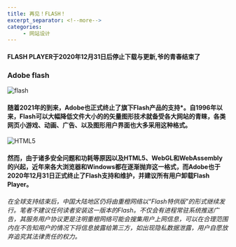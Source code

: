 ```yaml
---
title: 再见！FLASH！
excerpt_separator: <!--more-->
categories: 
     - 网站设计
--- 
```

#### FLASH PLAYER于2020年12月31日后停止下载与更新,爷的青春结束了
<!--more-->

### Adobe flash

![flash](/xiaohz2077/assets/images/flash_a.jpg)

#### 随着2021年的到来，Adobe也正式终止了旗下Flash产品的支持*。自1996年以来，Flash可以大幅降低文件大小的的矢量图形技术就备受各大网站的青睐，各类网页小游戏、动画、广告、以及图形用户界面也大多采用这种格式。

![HTML5](/xiaohz2077/assets/images/html5_a.jpg)

#### 然而，由于诸多安全问题和功耗等原因以及HTML5、WebGL和WebAssembly的兴起，近年来各大浏览器和Windows都在逐渐抛弃这一格式，而Adobe也于2020年12月31日正式终止了Flash支持和维护，并建议所有用户卸载Flash Player。

<em>在全球支持结束后，中国大陆地区仍将由重橙网络以“Flash特供版”的形式继续发行。笔者不建议任何读者安装这一版本的Flash。不仅会有进程常驻系统推送广告，其服务用户协议更是注明重橙网络可能会搜集用户上网信息，可以在合理范围内在不告知用户的情况下将信息披露给第三方，如出现隐私数据泄露，用户自愿放弃追究其法律责任的权力。</em>